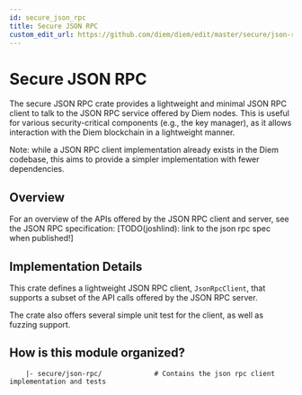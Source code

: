 ```yaml
---
id: secure_json_rpc
title: Secure JSON RPC
custom_edit_url: https://github.com/diem/diem/edit/master/secure/json-rpc/README.md
---
```

# Secure JSON RPC

The secure JSON RPC crate provides a lightweight and minimal JSON RPC client to talk to
the JSON RPC service offered by Diem nodes. This is useful for various security-critical
components (e.g., the key manager), as it allows interaction with the Diem blockchain in a
lightweight manner.

Note: while a JSON RPC client implementation already exists in the Diem codebase, this
aims to provide a simpler implementation with fewer dependencies.

## Overview

For an overview of the APIs offered by the JSON RPC client and server,
see the JSON RPC specification:
[TODO(joshlind): link to the json rpc spec when published!]

## Implementation Details

This crate defines a lightweight JSON RPC client, `JsonRpcClient`, that supports a
subset of the API calls offered by the JSON RPC server.

The crate also offers several simple unit test for the client, as well as fuzzing
support.

## How is this module organized?
```
    |- secure/json-rpc/             # Contains the json rpc client implementation and tests
```
